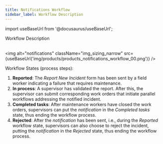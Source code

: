 ```yaml
---
title: Notifications Workflow
sidebar_label: Workflow Description
---
```


import useBaseUrl from '@docusaurus/useBaseUrl';

<span className="hero__title">Workflow Description</span>
<br/>
<br/>

<div className="container">
<div className="row">
<div className="col col--6">

<img alt="notifications" className="img_sizing_narrow" src={useBaseUrl('img/products/products_notifications_workflow_00.png')} />
<br/>

</div>
<div className="col col--6">

<span className="hero__subtitle">Workflow States (process steps):</span>

1. **Reported**: The _Report New Incident_ form has been sent by a field worker indicating a failure that requires maintenance.
2. **In process**: A supervisor has validated the report. After this, the supervisor can submit corresponding work orders that initiate parallel workflows addressing the notified incident.
3. **Completed tasks**: After maintenance workers have closed the work orders, supervisors can put the _notification_ in the _Completed tasks_ state, thus ending the workflow process.
4. **Rejected**: After the _notification_ has been sent, i.e., during the _Reported_ workflow state, supervisors can also choose to reject the incident, putting the _notification_ in the _Rejected_ state, thus ending the workflow process.

</div>
</div>
</div>
